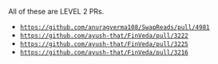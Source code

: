 All of these are LEVEL 2 PRs.
- [`https://github.com/anuragverma108/SwapReads/pull/4981`](https://github.com/anuragverma108/SwapReads/pull/4981)
- [`https://github.com/ayush-that/FinVeda/pull/3222`](https://github.com/ayush-that/FinVeda/pull/3222)
- [`https://github.com/ayush-that/FinVeda/pull/3225`](https://github.com/ayush-that/FinVeda/pull/3225)
- [`https://github.com/ayush-that/FinVeda/pull/3216`](https://github.com/ayush-that/FinVeda/pull/3216)
